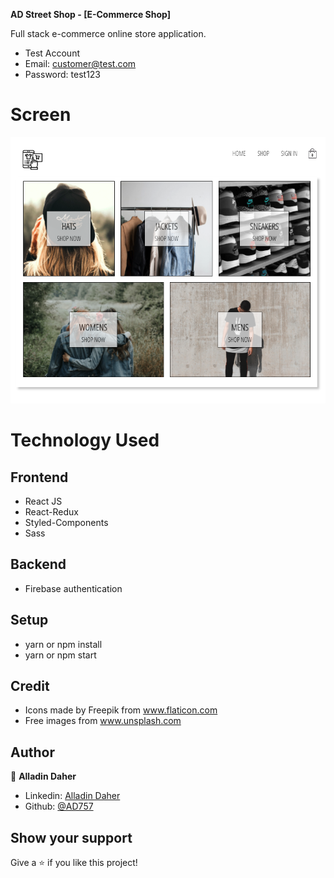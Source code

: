 **AD Street Shop - [E-Commerce Shop]**

Full stack e-commerce online store application. 

- Test Account
- Email: customer@test.com
- Password: test123

# Screen

![](demo.gif)

# Technology Used

## Frontend

- React JS
- React-Redux
- Styled-Components
- Sass

## Backend

- Firebase authentication

## Setup

- yarn or npm install
- yarn or npm start

## Credit

- Icons made by Freepik from www.flaticon.com
- Free images from www.unsplash.com

## Author

👤 **Alladin Daher**

- Linkedin: [Alladin Daher](https://www.linkedin.com/in/alladin-daher-404a92117)
- Github: [@AD757](https://github.com/AD757)

## Show your support

Give a ⭐️ if you like this project!
